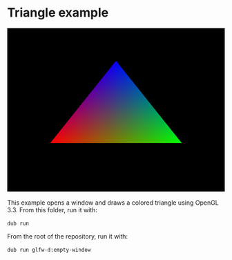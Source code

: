 # Triangle example

![Screenshot](screenshot.png)

This example opens a window and draws a colored triangle using OpenGL 3.3.
From this folder, run it with:
```
dub run
```

From the root of the repository, run it with:
```
dub run glfw-d:empty-window
```

